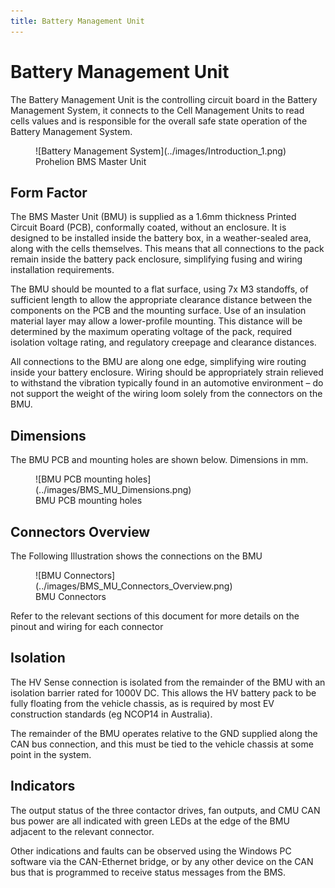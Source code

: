 ```yaml
---
title: Battery Management Unit
---
```


# Battery Management Unit

The Battery Management Unit is the controlling circuit board in the Battery Management System, it connects to the Cell Management Units to read cells values and is responsible for the overall safe state operation of the Battery Management System.

<figure markdown>
![Battery Management System](../images/Introduction_1.png)
<figcaption>Prohelion BMS Master Unit</figcaption>
</figure>

## Form Factor

The BMS Master Unit (BMU) is supplied as a 1.6mm thickness Printed Circuit Board (PCB), conformally coated,  without an enclosure.  It is designed to be installed inside the battery box, in a weather-sealed area, along with the cells themselves.  This means that all connections to the pack remain inside the battery pack enclosure, simplifying fusing and wiring installation requirements.   

The BMU should be mounted to a flat surface, using 7x M3 standoffs, of sufficient length to allow the appropriate clearance distance between the components on the PCB and the mounting surface.  Use of an insulation material layer may allow a lower-profile mounting.  This distance will be determined by the maximum operating voltage of the pack, required isolation voltage rating, and regulatory creepage and clearance distances.   

All connections to the BMU are along one edge, simplifying wire routing inside your battery enclosure.  Wiring should be appropriately strain relieved to withstand the vibration typically found in an automotive environment – do not support the weight of the wiring loom solely from the connectors on the BMU. 

## Dimensions

The BMU PCB and mounting holes are shown below. Dimensions in mm.

<figure markdown>
![BMU PCB mounting holes](../images/BMS_MU_Dimensions.png)
<figcaption>BMU PCB mounting holes</figcaption>
</figure>

## Connectors Overview

The Following Illustration shows the connections on the BMU

<figure markdown>
![BMU Connectors](../images/BMS_MU_Connectors_Overview.png)
<figcaption>BMU Connectors</figcaption>
</figure>

Refer to the relevant sections of this document for more details on the pinout and wiring for each connector 

## Isolation 

The HV Sense connection is isolated from the remainder of the BMU with an isolation barrier rated for 1000V DC.  This allows the HV battery pack to be fully floating from the vehicle chassis, as is required by most EV construction standards (eg NCOP14 in Australia). 

The remainder of the BMU operates relative to the GND supplied along the CAN bus connection, and this must be tied to the vehicle chassis at some point in the system. 

## Indicators

The output status of the three contactor drives, fan outputs, and CMU CAN bus power are all indicated with green LEDs at the edge of the BMU adjacent to the relevant connector.    

Other indications and faults can be observed using the Windows PC software via the CAN-Ethernet bridge, or by any other device on the CAN bus that is programmed to receive status messages from the BMS. 